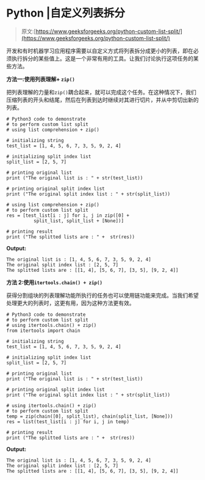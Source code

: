 # Python |自定义列表拆分

> 原文:[https://www.geeksforgeeks.org/python-custom-list-split/](https://www.geeksforgeeks.org/python-custom-list-split/)

开发和有时机器学习应用程序需要以自定义方式将列表拆分成更小的列表，即在必须执行拆分的某些值上。这是一个非常有用的工具。让我们讨论执行这项任务的某些方法。

**方法一:使用列表理解+ `zip()`**

把列表理解的力量和`zip()`耦合起来，就可以完成这个任务。在这种情况下，我们压缩列表的开头和结尾，然后在列表到达时继续对其进行切片，并从中剪切出新的列表。

```
# Python3 code to demonstrate 
# to perform custom list split
# using list comprehension + zip()

# initializing string  
test_list = [1, 4, 5, 6, 7, 3, 5, 9, 2, 4]

# initializing split index list 
split_list = [2, 5, 7]

# printing original list
print ("The original list is : " + str(test_list))

# printing original split index list
print ("The original split index list : " + str(split_list))

# using list comprehension + zip()
# to perform custom list split
res = [test_list[i : j] for i, j in zip([0] + 
          split_list, split_list + [None])]

# printing result
print ("The splitted lists are : " +  str(res))
```

**Output:**

```
The original list is : [1, 4, 5, 6, 7, 3, 5, 9, 2, 4]
The original split index list : [2, 5, 7]
The splitted lists are : [[1, 4], [5, 6, 7], [3, 5], [9, 2, 4]]

```

**方法 2:使用`itertools.chain() + zip()`**

获得分割组块的列表理解功能所执行的任务也可以使用链功能来完成。当我们希望处理更大的列表时，这更有用，因为这种方法更有效。

```
# Python3 code to demonstrate 
# to perform custom list split
# using itertools.chain() + zip()
from itertools import chain

# initializing string  
test_list = [1, 4, 5, 6, 7, 3, 5, 9, 2, 4]

# initializing split index list 
split_list = [2, 5, 7]

# printing original list
print ("The original list is : " + str(test_list))

# printing original split index list
print ("The original split index list : " + str(split_list))

# using itertools.chain() + zip()
# to perform custom list split
temp = zip(chain([0], split_list), chain(split_list, [None]))
res = list(test_list[i : j] for i, j in temp)

# printing result
print ("The splitted lists are : " +  str(res))
```

**Output:**

```
The original list is : [1, 4, 5, 6, 7, 3, 5, 9, 2, 4]
The original split index list : [2, 5, 7]
The splitted lists are : [[1, 4], [5, 6, 7], [3, 5], [9, 2, 4]]

```